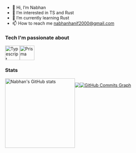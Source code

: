 - 👋 Hi, I’m Nabhan
- 👀 I’m interested in TS and Rust
- 🌱 I’m currently learning Rust
- 📫 How to reach me <nabhanhanif2000@gmail.com>

### Tech I'm passionate about
<div style="display: flex;">
  <a href="https://www.typescriptlang.org"><img src="https://raw.githubusercontent.com/danielcranney/readme-generator/main/public/icons/skills/typescript-colored.svg" width="48" height="48" alt="Typescript" /></a>
  <a href="https://prisma.io"><img src="https://www.prisma.io/images/favicon-32x32.png" width="48" height="48" alt="Prisma" /></a>
</div>

### Stats

<div style="display: flex;"> 
  <img src="https://github-readme-stats.vercel.app/api?username=nabhanh&show_icons=true&hide=&count_private=true&title_color=0891b2&text_color=e4e4e7&icon_color=0891b2&bg_color=3f3f46&hide_border=true&show_icons=true" alt="Nabhan's GitHub stats" height="229" />
    
<a href="http://www.github.com/nabhanh"><img src="https://github-readme-streak-stats.herokuapp.com/?user=nabhanh&stroke=ffffff&background=1c1917&ring=ffffff&fire=ffffff&currStreakNum=ffffff&currStreakLabel=ffffff&sideNums=ffffff&sideLabels=ffffff&dates=ffffff&hide_border=true" /></a>

<a href="http://www.github.com/nabhanh"><img src="https://github-readme-activity-graph.vercel.app/graph?username=nabhanh&bg_color=1c1917&color=ffffff&line=0891b2&point=ffffff&area_color=1c1917&area=true&hide_border=true&custom_title=GitHub%20Commits%20Graph" alt="GitHub Commits Graph" /></a>
</div>

<!---
nabhanh/nabhanh is a ✨ special ✨ repository because its `README.md` (this file) appears on your GitHub profile.
You can click the Preview link to take a look at your changes.
--->
